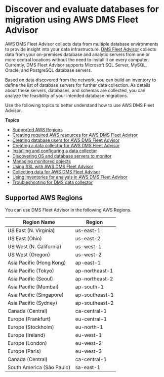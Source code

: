 # Discover and evaluate databases for migration using AWS DMS Fleet Advisor<a name="CHAP_FleetAdvisor"></a>

AWS DMS Fleet Advisor collects data from multiple database environments to provide insight into your data infrastructure\. [DMS Fleet Advisor](http://aws.amazon.com/dms/fleet-advisor/) collects data from your on\-premises database and analytic servers from one or more central locations without the need to install it on every computer\. Currently, DMS Fleet Advisor supports Microsoft SQL Server, MySQL, Oracle, and PostgreSQL database servers\.

Based on data discovered from the network, you can build an inventory to define the list of database servers for further data collection\. As details about these servers, databases, and schemas are collected, you can analyze the feasibility of your intended database migrations\.

Use the following topics to better understand how to use AWS DMS Fleet Advisor\.

**Topics**
+ [Supported AWS Regions](#CHAP_FleetAdvisor.SupportedRegions)
+ [Creating required AWS resources for AWS DMS Fleet Advisor](CHAP_FleetAdvisor.Prerequisites.md)
+ [Creating database users for AWS DMS Fleet Advisor](CHAP_FleetAdvisor.DBUser.md)
+ [Creating a data collector for AWS DMS Fleet Advisor](CHAP_FleetAdvisor.DataCollector.md)
+ [Installing and configuring a data collector](CHAP_FleetAdvisor.InstallDataCollector.md)
+ [Discovering OS and database servers to monitor](CHAP_FleetAdvisor.Discovering.md)
+ [Managing monitored objects](CHAP_FleetAdvisor.ManagingObjects.md)
+ [Using SSL with AWS DMS Fleet Advisor](CHAP_FleetAdvisor.Ssl.md)
+ [Collecting data for AWS DMS Fleet Advisor](CHAP_FleetAdvisor.Collecting.md)
+ [Using inventories for analysis in AWS DMS Fleet Advisor](CHAP_FleetAdvisor.Inventory.md)
+ [Troubleshooting for DMS data collector](CHAP_FleetAdvisor.Troubleshooting.md)

## Supported AWS Regions<a name="CHAP_FleetAdvisor.SupportedRegions"></a>

You can use DMS Fleet Advisor in the following AWS Regions\.


| Region Name | Region | 
| --- | --- | 
| US East \(N\. Virginia\) | us\-east\-1 | 
| US East \(Ohio\) | us\-east\-2 | 
| US West \(N\. California\) | us\-west\-1 | 
| US West \(Oregon\) | us\-west\-2 | 
| Asia Pacific \(Hong Kong\) | ap\-east\-1 | 
| Asia Pacific \(Tokyo\) | ap\-northeast\-1 | 
| Asia Pacific \(Seoul\) | ap\-northeast\-2 | 
| Asia Pacific \(Mumbai\) | ap\-south\-1 | 
| Asia Pacific \(Singapore\) | ap\-southeast\-1 | 
| Asia Pacific \(Sydney\) | ap\-southeast\-2 | 
| Canada \(Central\) | ca\-central\-1 | 
| Europe \(Frankfurt\) | eu\-central\-1 | 
| Europe \(Stockholm\) | eu\-north\-1 | 
| Europe \(Ireland\) | eu\-west\-1 | 
| Europe \(London\) | eu\-west\-2 | 
| Europe \(Paris\) | eu\-west\-3 | 
| Canada \(Central\) | ca\-central\-1 | 
| South America \(São Paulo\) | sa\-east\-1 | 